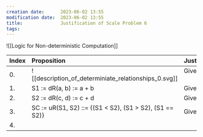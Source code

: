 ```yaml
---
creation date:		2023-06-02 13:55
modification date:	2023-06-02 13:55
title: 				Justification of Scale Problem 6
tags:
---
```

![[Logic for Non-deterministic Computation]]


| Index    | Proposition                                                   | Justification        | Comments |
|:-------- |:------------------------------------------------------------- |:-------------------- |:-------- |
| 0.       | ![[description_of_determiniate_relationships_0.svg]]          | Given<div><br></div> |          |
| 1.&nbsp; | S1 := dR(a, b) := a + b                                       | Given                |          |
| 2.&nbsp; | S2 := dR(c, d) := c + d                                       | Given                |          |
| 3.&nbsp; | SC := uR(S1, S2) ::= {(S1 &lt; S2), (S1 &gt; S2), (S1 == S2)} | Given;               |          |
| 4.&nbsp; |                                                               |                      |          |
